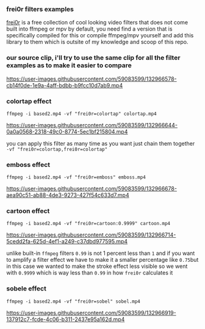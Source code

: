 ### frei0r filters examples
[frei0r](https://frei0r.dyne.org/) is a free collection of cool looking video filters that does not come built into ffmpeg or mpv by default, 
you need find a version that is specifically compiled for this or compile ffmpeg/mpv yourself and add this library to them
which is outsite of my knowledge and scoop of this repo.

### our source clip, i'll try to use the same clip for all the filter examples as to make it easier to compare
https://user-images.githubusercontent.com/59083599/132966578-cb14f0de-1e9a-4aff-bdbb-b9fcc10d7ab9.mp4

### colortap effect
```
ffmpeg -i based2.mp4 -vf "frei0r=colortap" colortap.mp4
```
https://user-images.githubusercontent.com/59083599/132966644-0a0a0568-2318-49c0-8774-5ec1bf215804.mp4

you can apply this filter as many time as you want just chain them together `-vf "frei0r=colortap,frei0r=colortap"`

### emboss effect
```
ffmpeg -i based2.mp4 -vf "frei0r=emboss" emboss.mp4
```
https://user-images.githubusercontent.com/59083599/132966678-aea90c51-ab88-4de3-9273-427f54c633d7.mp4

### cartoon effect
```
ffmpeg -i based2.mp4 -vf "frei0r=cartoon:0.9999" cartoon.mp4
```
https://user-images.githubusercontent.com/59083599/132966714-5cedd2fa-625d-4ef1-a249-c37dbd977595.mp4

unlike built-in `ffmpeg` filters `0.99` is not 1 percent less than `1` and if you want to amplify a filter effect we have to make it a smaller percentage like `0.75`but in this case we wanted to make the stroke effect less visible so we went with `0.9999` which is way less than `0.99` in how `frei0r` calculates it

### sobele effect
```
ffmpeg -i based2.mp4 -vf "frei0r=sobel" sobel.mp4
```
https://user-images.githubusercontent.com/59083599/132966919-137912c7-fcde-4c06-b311-2437e95a162d.mp4

